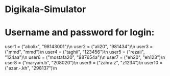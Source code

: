 # Digikala-Simulator

# Username and password for login:
user1 = ("abolix", "98143001")\n
user2 = ("ali20", "981434")\n
user3 = ("mmd", "mmd")\n
user4 = ("taghii", "123456")\n
user5 = ("rezaii", "124aa")\n
user6 = ("mostafa20", "987654a")\n
user7 = ("eh20", "eh123")\n
user8 = ("maryam.b", "208020")\n
user9 = ("zahra.z", "z1234")\n
user10 = ("azar.-.kh", "298137")\n
